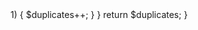 <?php
function verified($array) {
    // Compter les occurrences de chaque valeur distincte dans le tableau
    $compteur = array_count_values($array);
    // Obtenir les valeurs des comptes
    $nombres = array_values($compteur);
    // Trier les valeurs des comptes pour une comparaison plus facile
    sort($nombres);
    // Vérifier si le tableau trié des valeurs des comptes est [2, 3]
    return $nombres == [2, 3];
}

// Test cases
var_dump(verified(["a", "a", "a", "b", "b"])); 
var_dump(verified(["a", "b", "c", "b", "c"])); 
var_dump(verified(["a", "a", "a", "a", "a"])); 


function arrayDiff($a, $b) {
    // Convertir $b en un tableau associatif pour une recherche rapide
    $b_values = array_flip($b);
    
    // Filtrer les elements de $a pour exclure ceux qui sont dans $b
    return array_filter($a, function($value) use ($b_values) {
        return !isset($b_values[$value]);
    });
}

print_r(arrayDiff([1, 2], [1]));        // Output: [2]
print_r(arrayDiff([1, 2, 2, 2, 3], [2])); // Output: [1, 3]

function duplicateCount($text) {
    // Convertir tous les caractères en minuscules pour une comparaison insensible à la casse
    $text = strtolower($text);
    
    // Créer un tableau pour stocker les occurrences de chaque caractère
    $charCount = [];
    
    // Compter les occurrences de chaque caractère
    for ($i = 0; $i < strlen($text); $i++) {
        $char = $text[$i];
        if (ctype_alnum($char)) {
            if (isset($charCount[$char])) {
                $charCount[$char]++;
            } else {
                $charCount[$char] = 1;
            }
        }
    }
    
    // Compter combien de caractères apparaissent plus d'une fois
    $duplicates = 0;
    foreach ($charCount as $count) {
        if ($count > 1) {
            $duplicates++;
        }
    }
    
    return $duplicates;
}
